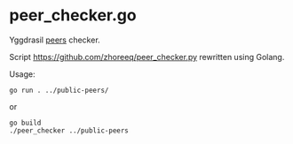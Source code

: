 # peer_checker.go
Yggdrasil [peers](https://github.com/yggdrasil-network/public-peers) checker. 

Script https://github.com/zhoreeq/peer_checker.py rewritten using Golang.

Usage:
```
go run . ../public-peers/
```

or
```
go build
./peer_checker ../public-peers
```